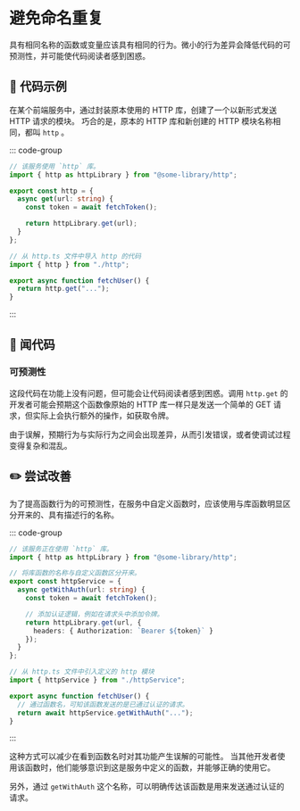 # 避免命名重复

<div style="margin-top: 16px">
<Badge type="info" text="可预测性" />
</div>

具有相同名称的函数或变量应该具有相同的行为。微小的行为差异会降低代码的可预测性，并可能使代码阅读者感到困惑。

## 📝 代码示例

在某个前端服务中，通过封装原本使用的 HTTP 库，创建了一个以新形式发送 HTTP 请求的模块。
巧合的是，原本的 HTTP 库和新创建的 HTTP 模块名称相同，都叫 `http` 。

::: code-group

```typescript [http.ts]
// 该服务使用 `http` 库。
import { http as httpLibrary } from "@some-library/http";

export const http = {
  async get(url: string) {
    const token = await fetchToken();

    return httpLibrary.get(url);
  }
};
```

```typescript [fetchUser.ts]
// 从 http.ts 文件中导入 http 的代码
import { http } from "./http";

export async function fetchUser() {
  return http.get("...");
}
```

:::

## 👃 闻代码

### 可预测性

这段代码在功能上没有问题，但可能会让代码阅读者感到困惑。调用 `http.get` 的开发者可能会预期这个函数像原始的 HTTP 库一样只是发送一个简单的 GET 请求，但实际上会执行额外的操作，如获取令牌。

由于误解，预期行为与实际行为之间会出现差异，从而引发错误，或者使调试过程变得复杂和混乱。

## ✏️ 尝试改善

为了提高函数行为的可预测性，在服务中自定义函数时，应该使用与库函数明显区分开来的、具有描述行的名称。

::: code-group

```typescript [httpService.ts]
// 该服务正在使用 `http` 库。
import { http as httpLibrary } from "@some-library/http";

// 将库函数的名称与自定义函数区分开来。
export const httpService = {
  async getWithAuth(url: string) {
    const token = await fetchToken();

    // 添加认证逻辑，例如在请求头中添加令牌。
    return httpLibrary.get(url, {
      headers: { Authorization: `Bearer ${token}` }
    });
  }
};
```

```typescript [fetchUser.ts]
// 从 http.ts 文件中引入定义的 http 模块
import { httpService } from "./httpService";

export async function fetchUser() {
  // 通过函数名，可知该函数发送的是已通过认证的请求。
  return await httpService.getWithAuth("...");
}
```

:::

这种方式可以减少在看到函数名时对其功能产生误解的可能性。
当其他开发者使用该函数时，他们能够意识到这是服务中定义的函数，并能够正确的使用它。

另外，通过 `getWithAuth` 这个名称，可以明确传达该函数是用来发送通过认证的请求。
